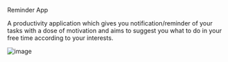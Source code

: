 Reminder App

A productivity application which gives you notification/reminder of your tasks with a dose of motivation and aims to suggest you what to do in your free time according to your interests.


![image](https://user-images.githubusercontent.com/118706951/224730753-e55067bf-5c1d-4cef-9dc4-7f5a912e40f8.png)

